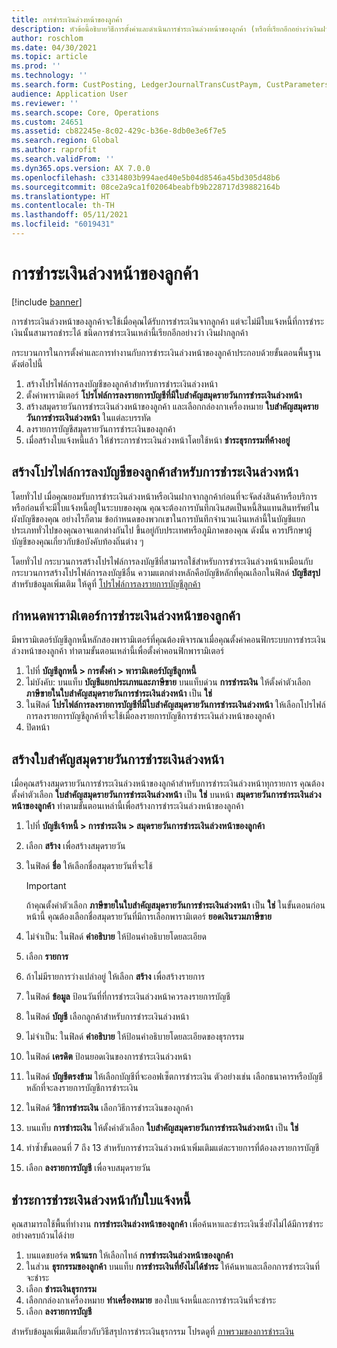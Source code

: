 ```yaml
---
title: การชำระเงินล่วงหน้าของลูกค้า
description: หัวข้อนี้อธิบายวิธีการตั้งค่าและดำเนินการชำระเงินล่วงหน้าของลูกค้า (หรือที่เรียกอีกอย่างว่าเงินฝากลูกค้า)
author: roschlom
ms.date: 04/30/2021
ms.topic: article
ms.prod: ''
ms.technology: ''
ms.search.form: CustPosting, LedgerJournalTransCustPaym, CustParameters
audience: Application User
ms.reviewer: ''
ms.search.scope: Core, Operations
ms.custom: 24651
ms.assetid: cb82245e-8c02-429c-b36e-8db0e3e6f7e5
ms.search.region: Global
ms.author: raprofit
ms.search.validFrom: ''
ms.dyn365.ops.version: AX 7.0.0
ms.openlocfilehash: c3314803b994aed40e5b04d8546a45bd305d48b6
ms.sourcegitcommit: 08ce2a9ca1f02064beabfb9b228717d39882164b
ms.translationtype: HT
ms.contentlocale: th-TH
ms.lasthandoff: 05/11/2021
ms.locfileid: "6019431"
---
```

# <a name="customer-prepayments"></a>การชำระเงินล่วงหน้าของลูกค้า

[!include [banner](../includes/banner.md)]

การชำระเงินล่วงหน้าของลูกค้าจะใช้เมื่อคุณได้รับการชำระเงินจากลูกค้า แต่จะไม่มีใบแจ้งหนี้ที่การชำระเงินนั้นสามารถชำระได้ ชนิดการชำระเงินเหล่านี้เรียกอีกอย่างว่า เงินฝากลูกค้า

กระบวนการในการตั้งค่าและการทำงานกับการชำระเงินล่วงหน้าของลูกค้าประกอบด้วยขั้นตอนพื้นฐานดังต่อไปนี้

1. สร้างโปรไฟล์การลงบัญชีของลูกค้าสำหรับการชำระเงินล่วงหน้า
2. ตั้งค่าพารามิเตอร์ **โปรไฟล์การลงรายการบัญชีที่มีใบสำคัญสมุดรายวันการชำระเงินล่วงหน้า**
3. สร้างสมุดรายวันการชำระเงินล่วงหน้าของลูกค้า และเลือกกล่องกาเครื่องหมาย **ใบสำคัญสมุดรายวันการชำระเงินล่วงหน้า** ในแต่ละบรรทัด
4. ลงรายการบัญชีสมุดรายวันการชำระเงินของลูกค้า
5. เมื่อสร้างใบแจ้งหนี้แล้ว ให้ชำระการชำระเงินล่วงหน้าโดยใช้หน้า **ชำระธุรกรรมที่ค้างอยู่**

## <a name="create-a-customer-posting-profile-for-prepayments"></a>สร้างโปรไฟล์การลงบัญชีของลูกค้าสำหรับการชำระเงินล่วงหน้า

โดยทั่วไป เมื่อคุณยอมรับการชำระเงินล่วงหน้าหรือเงินฝากจากลูกค้าก่อนที่จะจัดส่งสินค้าหรือบริการ หรือก่อนที่จะมีใบแจ้งหนี้อยู่ในระบบของคุณ คุณจะต้องการบันทึกเงินสดเป็นหนี้สินแทนสินทรัพย์ในผังบัญชีของคุณ อย่างไรก็ตาม ข้อกำหนดของพวกเขาในการบันทึกจํานวนเงินเหล่านี้ในบัญชีแยกประเภททั่วไปของคุณอาจแตกต่างกันไป ขึ้นอยู่กับประเทศหรือภูมิภาคของคุณ ดังนั้น ควรปรึกษาผู้บัญชีของคุณเกี่ยวกับข้อบังคับท้องถิ่นต่าง ๆ

โดยทั่วไป กระบวนการสร้างโปรไฟล์การลงบัญชีที่สามารถใช้สำหรับการชำระเงินล่วงหน้าเหมือนกับกระบวนการสร้างโปรไฟล์การลงบัญชีอื่น ความแตกต่างหลักคือบัญชีหลักที่คุณเลือกในฟิลด์ **บัญชีสรุป** สำหรับข้อมูลเพิ่มเติม ให้ดูที่ [โปรไฟล์การลงรายการบัญชีลูกค้า](customer-posting-profiles.md)

## <a name="define-parameters-for-customer-prepayments"></a>กําหนดพารามิเตอร์การชำระเงินล่วงหน้าของลูกค้า

มีพารามิเตอร์บัญชีลูกหนี้หลักสองพารามิเตอร์ที่คุณต้องพิจารณาเมื่อคุณตั้งค่าคอนฟิกระบบการชำระเงินล่วงหน้าของลูกค้า ทำตามขั้นตอนเหล่านี้เพื่อตั้งค่าคอนฟิกพารามิเตอร์

1. ไปที่ **บัญชีลูกหนี้ \> การตั้งค่า \> พารามิเตอร์บัญชีลูกหนี้**
2. ไม่บังคับ: บนแท็บ **บัญชีแยกประเภทและภาษีขาย** บนแท็บด่วน **การชำระเงิน** ให้ตั้งค่าตัวเลือก **ภาษีขายในใบสำคัญสมุดรายวันการชำระเงินล่วงหน้า** เป็น **ใช่**
3. ในฟิลด์ **โปรไฟล์การลงรายการบัญชีที่มีใบสำคัญสมุดรายวันการชำระเงินล่วงหน้า** ให้เลือกโปรไฟล์การลงรายการบัญชีลูกค้าที่จะใช้เมื่อลงรายการบัญชีการชำระเงินล่วงหน้าของลูกค้า
4. ปิดหน้า

## <a name="create-customer-prepayment-vouchers"></a>สร้างใบสำคัญสมุดรายวันการชำระเงินล่วงหน้า

เมื่อคุณสร้างสมุดรายวันการชำระเงินล่วงหน้าของลูกค้าสำหรับการชำระเงินล่วงหน้าทุกรายการ คุณต้องตั้งค่าตัวเลือก **ใบสำคัญสมุดรายวันการชำระเงินล่วงหน้า** เป็น **ใช่** บนหน้า **สมุดรายวันการชำระเงินล่วงหน้าของลูกค้า** ทำตามขั้นตอนเหล่านี้เพื่อสร้างการชำระเงินล่วงหน้าของลูกค้า

1. ไปที่ **บัญชีเจ้าหนี้ \> การชำระเงิน \> สมุดรายวันการชำระเงินล่วงหน้าของลูกค้า**
2. เลือก **สร้าง** เพื่อสร้างสมุดรายวัน
3. ในฟิลด์ **ชื่อ** ให้เลือกชื่อสมุดรายวันที่จะใช้

    > [!IMPORTANT]
    > ถ้าคุณตั้งค่าตัวเลือก **ภาษีขายในใบสำคัญสมุดรายวันการชำระเงินล่วงหน้า** เป็น **ใช่** ในขั้นตอนก่อนหน้านี้ คุณต้องเลือกชื่อสมุดรายวันที่มีการเลือกพารามิเตอร์ **ยอดเงินรวมภาษีขาย** 

4. ไม่จำเป็น: ในฟิลด์ **คำอธิบาย** ให้ป้อนคำอธิบายโดยละเอียด
5. เลือก **รายการ**
6. ถ้าไม่มีรายการว่างเปล่าอยู่ ให้เลือก **สร้าง** เพื่อสร้างรายการ
7. ในฟิลด์ **ข้อมูล** ป้อนวันที่ที่การชำระเงินล่วงหน้าควรลงรายการบัญชี
8. ในฟิลด์ **บัญชี** เลือกลูกค้าสำหรับการชำระเงินล่วงหน้า
9. ไม่จำเป็น: ในฟิลด์ **คำอธิบาย** ให้ป้อนคำอธิบายโดยละเอียดของธุรกรรม
10. ในฟิลด์ **เครดิต** ป้อนยอดเงินของการชำระเงินล่วงหน้า
11. ในฟิลด์ **บัญชีตรงข้าม** ให้เลือกบัญชีที่จะออฟเซ็ตการชำระเงิน ตัวอย่างเช่น เลือกธนาคารหรือบัญชีหลักที่จะลงรายการบัญชีการชำระเงิน
12. ในฟิลด์ **วิธีการชำระเงิน** เลือกวิธีการชำระเงินของลูกค้า
13. บนแท็บ **การชำระเงิน** ให้ตั้งค่าตัวเลือก **ใบสำคัญสมุดรายวันการชำระเงินล่วงหน้า** เป็น **ใช่**
14. ทําซ้ำขั้นตอนที่ 7 ถึง 13 สําหรับการชำระเงินล่วงหน้าเพิ่มเติมแต่ละรายการที่ต้องลงรายการบัญชี
15. เลือก **ลงรายการบัญชี** เพื่อจบสมุดรายวัน

## <a name="settle-prepayments-with-invoices"></a>ชำระการชำระเงินล่วงหน้ากับใบแจ้งหนี้

คุณสามารถใช้พื้นที่ทำงาน **การชำระเงินล่วงหน้าของลูกค้า** เพื่อค้นหาและชำระเงินซึ่งยังไม่ได้มีการชำระอย่างครบถ้วนได้ง่าย

1. บนแดชบอร์ด **หน้าแรก** ให้เลือกไทล์ **การชำระเงินล่วงหน้าของลูกค้า**
2. ในส่วน **ธุรกรรมของลูกค้า** บนแท็บ **การชำระเงินที่ยังไม่ได้ชำระ** ให้ค้นหาและเลือกการชำระเงินที่จะชำระ
3. เลือก **ชำระเงินธุรกรรม**
4. เลือกกล่องกาเครื่องหมาย **ทำเครื่องหมาย** ของใบแจ้งหนี้และการชำระเงินที่จะชำระ
5. เลือก **ลงรายการบัญชี**

สำหรับข้อมูลเพิ่มเติมเกี่ยวกับวิธีสรุปการชำระเงินธุรกรรม โปรดดูที่ [ภาพรวมของการชำระเงิน](/cash-bank-management/settlement-overview.md)
